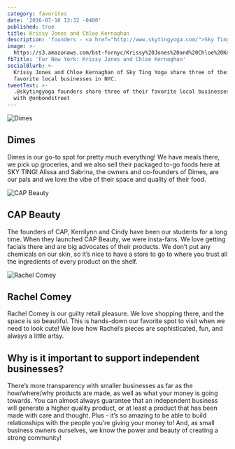 ```yaml
---
category: favorites
date: '2016-07-10 13:32 -0400'
published: true
title: Krissy Jones and Chloe Kernaghan
description: 'founders - <a href="http://www.skytingyoga.com/">Sky Ting Yoga</a>'
image: >-
  https://s3.amazonaws.com/bst-fornyc/Krissy%20Jones%20and%20Chloe%20Kernaghan%20Main%20Portrait.jpg
fbTitle: 'For New York: Krissy Jones and Chloe Kernaghan'
socialBlurb: >-
  Krissy Jones and Chloe Kernaghan of Sky Ting Yoga share three of their
  favorite local businesses in NYC.
tweetText: >-
  .@skytingyoga founders share three of their favorite local businesses in NYC
  with @onbondstreet
---
```

![Dimes](https://s3.amazonaws.com/bst-fornyc/Krissy%20Jones%20and%20Chloe%20Kernaghan%20Dimes.jpg)
## Dimes
Dimes is our go-to spot for pretty much everything! We have meals there, we pick up groceries, and we also sell their packaged to-go foods here at SKY TING! Alissa and Sabrina, the owners and co-founders of Dimes, are our pals and we love the vibe of their space and quality of their food. 

![CAP Beauty](https://s3.amazonaws.com/bst-fornyc/Krissy%20Jones%20and%20Chloe%20Kernaghan%20CAP%20Beauty.jpg)
## CAP Beauty
The founders of CAP, Kerrilynn and Cindy have been our students for a long time. When they launched CAP Beauty, we were insta-fans. We love getting facials there and are big advocates of their products. We don’t put any chemicals on our skin, so it’s nice to have a store to go to where you trust all the ingredients of every product on the shelf. 

![Rachel Comey](https://s3.amazonaws.com/bst-fornyc/Krissy%20Jones%20and%20Chloe%20Kernaghan%20Rachel%20Comey.jpg)
## Rachel Comey
Rachel Comey is our guilty retail pleasure. We love shopping there, and the space is so beautiful. This is hands-down our favorite spot to visit when we need to look cute! We love how Rachel’s pieces are sophisticated, fun, and always a little artsy.

## Why is it important to support independent businesses?
There’s more transparency with smaller businesses as far as the how/where/why products are made, as well as what your money is going towards. You can almost always guarantee that an independent business will generate a higher quality product, or at least a product that has been made with care and thought. Plus - it’s so amazing to be able to build relationships with the people you’re giving your money to! And, as small business owners ourselves, we know the power and beauty of creating a strong community!
